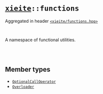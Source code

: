# [`xieite`](../README.md)`::functions`
Aggregated in header [`<xieite/functions.hpp>`](../include/xieite/functions.hpp)

<br/>

A namespace of functional utilities.

<br/><br/>

## Member types
- [`OptionalCallOperator`](../docs/functions/OptionalCallOperator.md)
- [`Overloader`](../docs/functions/Overloader.md)
